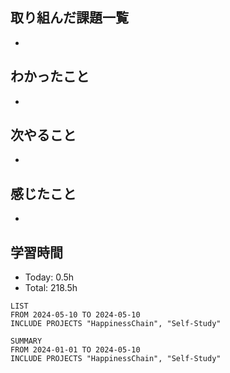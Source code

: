 ## 取り組んだ課題一覧
- 
## わかったこと
- 
## 次やること
- 
## 感じたこと
-  
## 学習時間
- Today: 0.5h
- Total: 218.5h

```toggl
LIST
FROM 2024-05-10 TO 2024-05-10
INCLUDE PROJECTS "HappinessChain", "Self-Study"
```
```toggl
SUMMARY
FROM 2024-01-01 TO 2024-05-10
INCLUDE PROJECTS "HappinessChain", "Self-Study"
```
